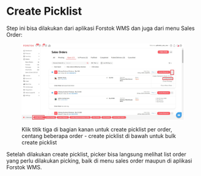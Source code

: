 # Create Picklist

Step ini bisa dilakukan dari aplikasi Forstok WMS dan juga dari menu Sales Order:

<figure><img src="../../.gitbook/assets/Screenshot 2024-01-08 103344.jpg" alt=""><figcaption><p>Klik titik tiga di bagian kanan untuk create picklist per order, centang beberapa order - create picklist di bawah untuk bulk create picklist</p></figcaption></figure>

Setelah dilakukan create picklist, picker bisa langsung melihat list order yang perlu dilakukan picking, baik di menu sales order maupun di aplikasi Forstok WMS.
